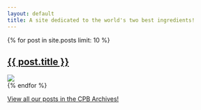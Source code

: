 ```yaml
---
layout: default
title: A site dedicated to the world's two best ingredients!
---
```


{% for post in site.posts limit: 10 %}
<div class="homeblock">
  <a href="{{ post.url }}">
    <h2 class="entry-title">{{ post.title }}</h2>
    <img src="{{ post.featureimage }}" />
  </a>
</div>
{% endfor %}


<a href="/archives">View all our posts in the CPB Archives!</a>